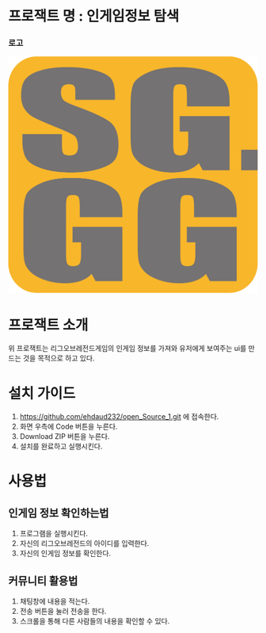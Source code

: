 
# 프로잭트 명 : 인게임정보 탐색
### 로고
![sg](/sg.png)
# 프로잭트 소개
위 프로잭트는 리그오브레전드게임의 인게임 정보를 가져와 유저에게 보여주는 ui를 만드는 것을 목적으로 하고 있다.
# 설치 가이드
1. https://github.com/ehdaud232/open_Source_1.git 에 접속한다.
2. 화면 우측에 Code 버튼을 누른다.
3. Download ZIP 버튼을 누른다.
4. 설치를 완료하고 실행시킨다.
# 사용법
## 인게임 정보 확인하는법
1. 프로그램을 실행시킨다.
2. 자신의 리그오브레전드의 아이디를 입력한다.
3. 자신의 인게임 정보를 확인한다.
## 커뮤니티 활용법
1. 채팅창에 내용을 적는다.
2. 전송 버튼을 눌러 전송을 한다.
3. 스크롤을 통해 다른 사람들의 내용을 확인할 수 있다.

